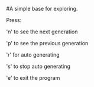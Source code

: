 #A simple base for exploring.


Press:

  'n' to see the next generation
  
  'p' to see the previous generation
  
  'r' for auto generating
  
  's' to stop auto generating 
  
  'e' to exit the program
